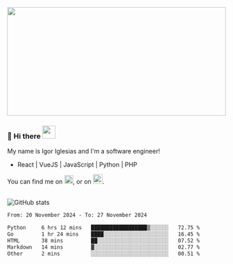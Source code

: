 <img src="https://c.tenor.com/KjVxfRrrncUAAAAd/matrix.gif" width="100%" height="250px">

### 🔭 Hi there <img src="https://raw.githubusercontent.com/MartinHeinz/MartinHeinz/master/wave.gif" width="30px">


My name is Igor Iglesias and I'm a software engineer!
<br>

<ul>
  <li> React | VueJS | JavaScript | Python | PHP </li>
</ul>
You can find me on <a href="https://twitter.com/IgorIglesias5"><img src="https://i.imgur.com/JLLlB5S.png" width="20px"></a>, or on <a href="https://www.linkedin.com/in/igor-iglesias-62478428/"><img src="https://i.imgur.com/PXyIkWx.png" width="22px"></a>.

<br>
<br>

![GitHub stats](https://github-readme-stats.vercel.app/api?username=igoiglesias&show_icons=true&count_private=true&theme=chartreuse-dark&hide_title=true)

<!--START_SECTION:waka-->

```txt
From: 20 November 2024 - To: 27 November 2024

Python     6 hrs 12 mins   ██████████████████▒░░░░░░   72.75 %
Go         1 hr 24 mins    ████░░░░░░░░░░░░░░░░░░░░░   16.45 %
HTML       38 mins         ██░░░░░░░░░░░░░░░░░░░░░░░   07.52 %
Markdown   14 mins         ▓░░░░░░░░░░░░░░░░░░░░░░░░   02.77 %
Other      2 mins          ░░░░░░░░░░░░░░░░░░░░░░░░░   00.51 %
```

<!--END_SECTION:waka-->
